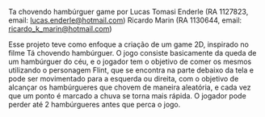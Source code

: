 Ta chovendo hambúrguer game por 
Lucas Tomasi Enderle (RA 1127823, email: lucas.enderle@hotmail.com)
Ricardo Marin (RA 1130644, email: ricardo_k_marin@hotmail.com)

Esse projeto teve como enfoque a criação de um game 2D, inspirado no filme Tá chovendo hambúrguer. 
O jogo consiste basicamente da queda de um hambúrguer do céu, e o jogador tem o objetivo de comer os mesmos utilizando o personagem Flint,
que se encontra na parte debaixo da tela e pode ser movimentado para a esquerda ou direita, com o objetivo de alcançar os hambúrgueres que 
chovem de maneira aleatória, e cada vez que um ponto é marcado a chuva se torna mais rápida. O jogador pode perder até 2 hambúrgueres antes 
que perca o jogo.
